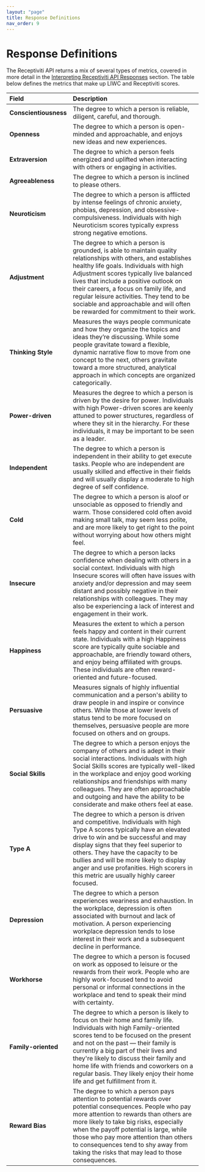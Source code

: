 ```yaml
---
layout: "page"
title: Response Definitions
nav_order: 9
---
```


# Response Definitions

The Receptiviti API returns a mix of several types of metrics, covered in more detail in the [Interpreting Receptiviti API Responses](interpreting_api_responses) section. The table below defines the metrics that make up LIWC and Receptiviti scores.

| Field       | Description        |
|:-------------|:------------------|
|**Conscientiousness**           |The degree to which a person is reliable, diligent, careful, and thorough.|
|**Openness**           |The degree to which a person is open-minded and approachable, and enjoys new ideas and new experiences.                    |
|**Extraversion**           |The degree to which a person feels energized and uplifted when interacting with others or engaging in activities.                         |
|**Agreeableness**           |The degree to which a person is inclined to please others.                |
|**Neuroticism**           |The degree to which a person is afflicted by intense feelings of chronic anxiety, phobias, depression, and obsessive-compulsiveness. Individuals with high Neuroticism scores typically express strong negative emotions.                        |
|**Adjustment**           |The degree to which a person is grounded, is able to maintain quality relationships with others, and establishes healthy life goals. Individuals with high Adjustment scores typically live balanced lives that include a positive outlook on their careers, a focus on family life, and regular leisure activities. They tend to be sociable and approachable and will often be rewarded for commitment to their work.                         |
|**Thinking Style**           |Measures the ways people communicate and how they organize the topics and ideas they’re discussing. While some people gravitate toward a flexible, dynamic narrative flow to move from one concept to the next, others gravitate toward a more structured, analytical approach in which concepts are organized categorically.                         |
|**Power-driven**           |Measures the degree to which a person is driven by the desire for power. Individuals with high Power-driven scores are keenly attuned to power structures, regardless of where they sit in the hierarchy. For these individuals, it may be important to be seen as a leader.                         |
|**Independent**           |The degree to which a person is independent in their ability to get execute tasks. People who are independent are usually skilled and effective in their fields and will usually display a moderate to high degree of self confidence.                        |
|**Cold**           |The degree to which a person is aloof or unsociable as opposed to friendly and warm. Those considered cold often avoid making small talk, may seem less polite, and are more likely to get right to the point without worrying about how others might feel.                         |
|**Insecure**           |The degree to which a person lacks confidence when dealing with others in a social context. Individuals with high Insecure scores will often have issues with anxiety and/or depression and may seem distant and possibly negative in their relationships with colleagues. They may also be experiencing a lack of interest and engagement in their work.                         |
|**Happiness**           |Measures the extent to which a person feels happy and content in their current state. Individuals with a high Happiness score are typically quite sociable and approachable, are friendly toward others, and enjoy being affiliated with groups. These individuals are often reward-oriented and future-focused.                         |
|**Persuasive**           |Measures signals of highly influential communication and a person's ability to draw people in and inspire or convince others. While those at lower levels of status tend to be more focused on themselves, persuasive people are more focused on others and on groups.                         |
|**Social Skills**           |The degree to which a person enjoys the company of others and is adept in their social interactions. Individuals with high Social Skills scores are typically well-liked in the workplace and enjoy good working relationships and friendships with many colleagues. They are often approachable and outgoing and have the ability to be considerate and make others feel at ease.                         |
|**Type A**           |The degree to which a person is driven and competitive. Individuals with high Type A scores typically have an elevated drive to win and be successful and may display signs that they feel superior to others. They have the capacity to be bullies and will be more likely to display anger and use profanities. High scorers in this metric are usually highly career focused.                         |
|**Depression**           |The degree to which a person experiences weariness and exhaustion. In the workplace, depression is often associated with burnout and lack of motivation. A person experiencing workplace depression tends to lose interest in their work and a subsequent decline in performance.                         |
|**Workhorse**           |The degree to which a person is focused on work as opposed to leisure or the rewards from their work. People who are highly work-focused tend to avoid personal or informal connections in the workplace and tend to speak their mind with certainty.|
|**Family-oriented**           |The degree to which a person is likely to focus on their home and family life. Individuals with high Family-oriented scores tend to be focused on the present and not on the past — their family is currently a big part of their lives and they're likely to discuss their family and home life with friends and coworkers on a regular basis. They likely enjoy their home life and get fulfillment from it.                        |
|**Reward Bias**           |The degree to which a person pays attention to potential rewards over potential consequences. People who pay more attention to rewards than others are more likely to take big risks, especially when the payoff potential is large, while those who pay more attention than others to consequences tend to shy away from taking the risks that may lead to those consequences.                         |
